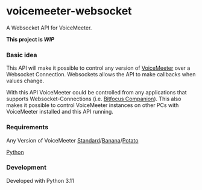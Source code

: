 # voicemeeter-websocket
A Websocket API for VoiceMeeter.

**This project is _WIP_**

### Basic idea
This API will make it possible to control any version of [VoiceMeeter](https://vb-audio.com/Voicemeeter/) over a Websocket Connection.
Websockets allows the API to make callbacks when values change.

With this API VoiceMeeter could be controlled from any applications that supports Websocket-Connections (i.e. [Bitfocus Companion](https://github.com/bitfocus/companion)).
This also makes it possible to control VoiceMeeter instances on other PCs with VoiceMeeter installed and this API running.

### Requirements
Any Version of VoiceMeeter [Standard](https://vb-audio.com/Voicemeeter/)/[Banana](https://vb-audio.com/Voicemeeter/banana.htm)/[Potato](https://vb-audio.com/Voicemeeter/potato.htm)

[Python](https://www.python.org/downloads/)

### Development
Developed with Python 3.11
